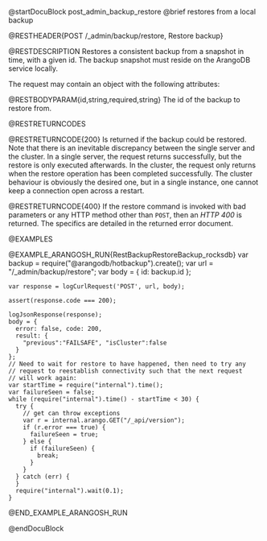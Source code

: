 @startDocuBlock post_admin_backup_restore
@brief restores from a local backup

@RESTHEADER{POST /_admin/backup/restore, Restore backup}

@RESTDESCRIPTION
Restores a consistent backup from a
snapshot in time, with a given id. The backup snapshot must reside on
the ArangoDB service locally.

The request may contain an object with the following attributes:

@RESTBODYPARAM{id,string,required,string}
The id of the backup to restore from.

@RESTRETURNCODES

@RESTRETURNCODE{200}
Is returned if the backup could be restored. Note that there is an
inevitable discrepancy between the single server and the cluster. In a
single server, the request returns successfully, but the restore is
only executed afterwards. In the cluster, the request only returns when
the restore operation has been completed successfully. The cluster
behaviour is obviously the desired one, but in a single instance, one
cannot keep a connection open across a restart.

@RESTRETURNCODE{400}
If the restore command is invoked with bad parameters or any HTTP
method other than `POST`, then an *HTTP 400* is returned. The specifics
are detailed in the returned error document.

@EXAMPLES

@EXAMPLE_ARANGOSH_RUN{RestBackupRestoreBackup_rocksdb}
    var backup = require("@arangodb/hotbackup").create();
    var url = "/_admin/backup/restore";
    var body = {
      id: backup.id
    };

    var response = logCurlRequest('POST', url, body);

    assert(response.code === 200);

    logJsonResponse(response);
    body = {
      error: false, code: 200, 
      result: {
        "previous":"FAILSAFE", "isCluster":false
      }
    };
    // Need to wait for restore to have happened, then need to try any
    // request to reestablish connectivity such that the next request
    // will work again:
    var startTime = require("internal").time();
    var failureSeen = false;
    while (require("internal").time() - startTime < 30) {
      try {
        // get can throw exceptions
        var r = internal.arango.GET("/_api/version");
        if (r.error === true) {
          failureSeen = true;
        } else {
          if (failureSeen) {
            break;
          }
        }
      } catch (err) {
      }
      require("internal").wait(0.1);
    }
@END_EXAMPLE_ARANGOSH_RUN

@endDocuBlock
